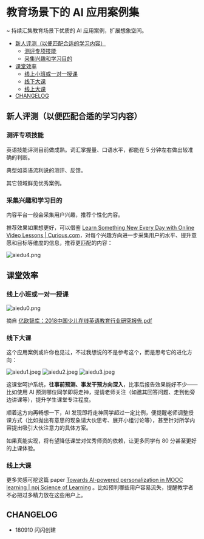 
# 教育场景下的 AI 应用案例集

~ 持续汇集教育场景下优质的 AI 应用案例，扩展想象空间。

<!-- START doctoc generated TOC please keep comment here to allow auto update -->
<!-- DON'T EDIT THIS SECTION, INSTEAD RE-RUN doctoc TO UPDATE -->

  - [新人评测（以便匹配合适的学习内容）](#%E6%96%B0%E4%BA%BA%E8%AF%84%E6%B5%8B%E4%BB%A5%E4%BE%BF%E5%8C%B9%E9%85%8D%E5%90%88%E9%80%82%E7%9A%84%E5%AD%A6%E4%B9%A0%E5%86%85%E5%AE%B9)
    - [测评专项技能](#%E6%B5%8B%E8%AF%84%E4%B8%93%E9%A1%B9%E6%8A%80%E8%83%BD)
    - [采集兴趣和学习目的](#%E9%87%87%E9%9B%86%E5%85%B4%E8%B6%A3%E5%92%8C%E5%AD%A6%E4%B9%A0%E7%9B%AE%E7%9A%84)
  - [课堂效率](#%E8%AF%BE%E5%A0%82%E6%95%88%E7%8E%87)
    - [线上小班或一对一授课](#%E7%BA%BF%E4%B8%8A%E5%B0%8F%E7%8F%AD%E6%88%96%E4%B8%80%E5%AF%B9%E4%B8%80%E6%8E%88%E8%AF%BE)
    - [线下大课](#%E7%BA%BF%E4%B8%8B%E5%A4%A7%E8%AF%BE)
    - [线上大课](#%E7%BA%BF%E4%B8%8A%E5%A4%A7%E8%AF%BE)
  - [CHANGELOG](#changelog)

<!-- END doctoc generated TOC please keep comment here to allow auto update -->


## 新人评测（以便匹配合适的学习内容）

### 测评专项技能

英语技能评测目前做成熟。词汇掌握量、口语水平，都能在 5 分钟左右做出较准确的判断。

典型如英语流利说的测评、反馈。

其它领域鲜见优秀案例。

### 采集兴趣和学习目的

内容平台一般会采集用户兴趣，推荐个性化内容。

推荐效果如果想更好，可以借鉴 [Learn Something New Every Day with Online Video Lessons | Curious.com](https://curious.com/)，对每个兴趣方向进一步采集用户的水平、提升意愿和目标等维度的信息，推荐更匹配的内容：

![aiedu4.png](http://openmindclub.zoomquiet.top/ishanshan/aiedu4.png)

## 课堂效率

### 线上小班或一对一授课

![aiedu0.png](http://openmindclub.zoomquiet.top/ishanshan/aiedu0.png)

摘自 [亿欧智库：2018中国少儿在线英语教育行业研究报告.pdf](https://img1.iyiou.com/ThinkTank/2018/%E4%BA%BF%E6%AC%A7%E6%99%BA%E5%BA%93%EF%BC%9A2018%E4%B8%AD%E5%9B%BD%E5%B0%91%E5%84%BF%E5%9C%A8%E7%BA%BF%E8%8B%B1%E8%AF%AD%E6%95%99%E8%82%B2%E8%A1%8C%E4%B8%9A%E7%A0%94%E7%A9%B6%E6%8A%A5%E5%91%8A.pdf)

### 线下大课

这个应用案例或许你也见过，不过我想说的不是参考这个，而是思考它的进化方向：


![aiedu1.jpeg](http://openmindclub.zoomquiet.top/ishanshan/aiedu1.jpeg?imageView2/2/w/350)
![aiedu2.jpeg](http://openmindclub.zoomquiet.top/ishanshan/aiedu2.jpeg)
![aiedu3.jpeg](http://openmindclub.zoomquiet.top/ishanshan/aiedu3.jpeg?imageView2/2/w/400)


这课堂呵护系统，**往事前预测、事发干预方向深入**，比事后报告效果能好不少——比如使用 AI 预测哪位同学即将走神，提请老师关注（如邀其回答问题、走到他旁边讲课等），提升学生课堂专注程度。

顺着这方向再畅想一下，AI 发现即将走神同学超过一定比例，便提醒老师调整授课方式（比如抛出有意思的现象请大伙思考、展开小组讨论等），甚至针对所学内容提出吸引大伙注意力的具体方案。

如果真能实现，将有望降低课堂对优秀师资的依赖，让更多同学有 80 分甚至更好的上课体验。

### 线上大课

更多灵感可挖这篇 paper  [Towards AI-powered personalization in MOOC learning | npj Science of Learning](https://www.nature.com/articles/s41539-017-0016-3#Sec1) 。比如预判哪些用户容易流失，提醒教学者不必把过多精力放在这些用户上。

## CHANGELOG 

- 180910 闪闪创建